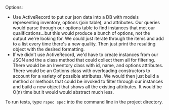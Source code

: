 Options:
- Use ActiveRecord to put our json data into a DB with models representing inventory, options (join table), and attributes. Our queries would parse through our options table to find instances that met our qualifications...but this would produce a bunch of options, not the output we're looking for. We could just iterate through the items and add to a list every time there's a new quality. Then just print the resulting object with the desired formatting.
- If we didn't use ActiveRecord, we'd have to create instances from our JSON and the a class method that could collect them all for filtering. There would be an Inventory class with id, name, and options attributes. There would be an Options class with overloading constructors to account for a variety of possible attributes. We would then just build a method or methods that could be invoked to filter through our instances and build a new object that shows all the existing attributes. It would be O(n) time but it would would abstract much less.

To run tests, type `rspec spec` into the command line in the project directory.